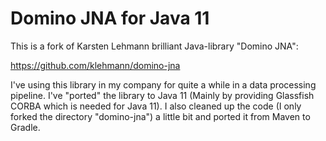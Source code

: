 # Domino JNA for Java 11

This is a fork of Karsten Lehmann brilliant Java-library "Domino JNA":

https://github.com/klehmann/domino-jna


I've using this library in my company for quite a while in a data processing pipeline. I've "ported" the library to Java 11 (Mainly by providing Glassfish CORBA which is needed for Java 11).
I also cleaned up the code (I only forked the directory "domino-jna") a little bit and ported it from Maven to Gradle.